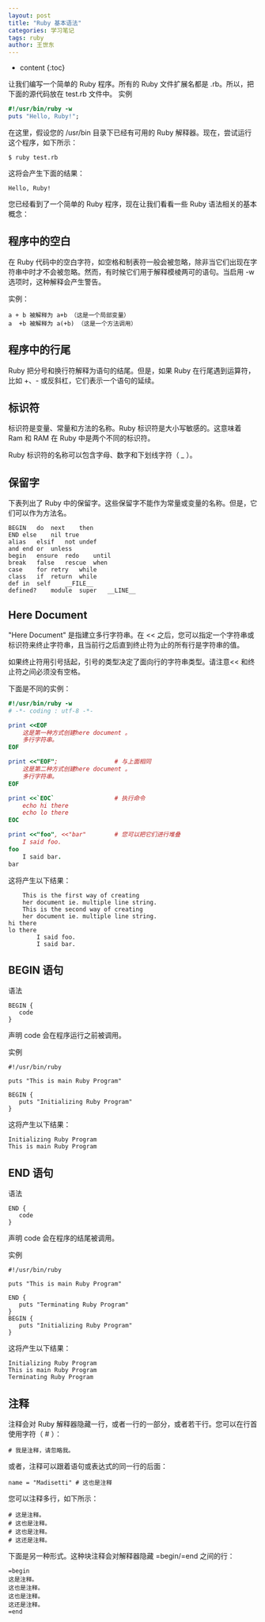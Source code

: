 ```yaml
---
layout: post
title: "Ruby 基本语法"
categories: 学习笔记
tags: ruby
author: 王世东
---
```


* content
{:toc}


让我们编写一个简单的 Ruby 程序。所有的 Ruby 文件扩展名都是 .rb。所以，把下面的源代码放在 test.rb 文件中。
实例

```ruby
#!/usr/bin/ruby -w
puts "Hello, Ruby!";
```

在这里，假设您的 /usr/bin 目录下已经有可用的 Ruby 解释器。现在，尝试运行这个程序，如下所示：

```
$ ruby test.rb
```


这将会产生下面的结果：

```
Hello, Ruby!
```

您已经看到了一个简单的 Ruby 程序，现在让我们看看一些 Ruby 语法相关的基本概念：

## 程序中的空白

在 Ruby 代码中的空白字符，如空格和制表符一般会被忽略，除非当它们出现在字符串中时才不会被忽略。然而，有时候它们用于解释模棱两可的语句。当启用 -w 选项时，这种解释会产生警告。

实例：

```
a + b 被解释为 a+b （这是一个局部变量）
a  +b 被解释为 a(+b) （这是一个方法调用）
```

## 程序中的行尾

Ruby 把分号和换行符解释为语句的结尾。但是，如果 Ruby 在行尾遇到运算符，比如 +、- 或反斜杠，它们表示一个语句的延续。

## 标识符

标识符是变量、常量和方法的名称。Ruby 标识符是大小写敏感的。这意味着 Ram 和 RAM 在 Ruby 中是两个不同的标识符。

Ruby 标识符的名称可以包含字母、数字和下划线字符（ _ ）。

## 保留字

下表列出了 Ruby 中的保留字。这些保留字不能作为常量或变量的名称。但是，它们可以作为方法名。

```
BEGIN	do	next	then
END	else	nil	true
alias	elsif	not	undef
and	end	or	unless
begin	ensure	redo	until
break	false	rescue	when
case	for	retry	while
class	if	return	while
def	in	self	__FILE__
defined?	module	super	__LINE__
```

## Here Document

"Here Document" 是指建立多行字符串。在 << 之后，您可以指定一个字符串或标识符来终止字符串，且当前行之后直到终止符为止的所有行是字符串的值。

如果终止符用引号括起，引号的类型决定了面向行的字符串类型。请注意<< 和终止符之间必须没有空格。

下面是不同的实例：

```ruby
#!/usr/bin/ruby -w
# -*- coding : utf-8 -*-

print <<EOF
    这是第一种方式创建here document 。
    多行字符串。
EOF

print <<"EOF";                # 与上面相同
    这是第二种方式创建here document 。
    多行字符串。
EOF

print <<`EOC`                 # 执行命令
	echo hi there
	echo lo there
EOC

print <<"foo", <<"bar"	      # 您可以把它们进行堆叠
	I said foo.
foo
	I said bar.
bar
```

这将产生以下结果：

```
    This is the first way of creating
    her document ie. multiple line string.
    This is the second way of creating
    her document ie. multiple line string.
hi there
lo there
        I said foo.
        I said bar.
```

## BEGIN 语句

语法

```
BEGIN {
   code
}
```

声明 code 会在程序运行之前被调用。

实例

```
#!/usr/bin/ruby

puts "This is main Ruby Program"

BEGIN {
   puts "Initializing Ruby Program"
}
```

这将产生以下结果：

```
Initializing Ruby Program
This is main Ruby Program
```

## END 语句

语法

```
END {
   code
}
```

声明 code 会在程序的结尾被调用。

实例

```
#!/usr/bin/ruby

puts "This is main Ruby Program"

END {
   puts "Terminating Ruby Program"
}
BEGIN {
   puts "Initializing Ruby Program"
}
```

这将产生以下结果：

```
Initializing Ruby Program
This is main Ruby Program
Terminating Ruby Program
```

## 注释

注释会对 Ruby 解释器隐藏一行，或者一行的一部分，或者若干行。您可以在行首使用字符（ # ）：

```
# 我是注释，请忽略我。
```

或者，注释可以跟着语句或表达式的同一行的后面：

```
name = "Madisetti" # 这也是注释
```

您可以注释多行，如下所示：

```
# 这是注释。
# 这也是注释。
# 这也是注释。
# 这还是注释。
```

下面是另一种形式。这种块注释会对解释器隐藏 =begin/=end 之间的行：

```
=begin
这是注释。
这也是注释。
这也是注释。
这还是注释。
=end
```
